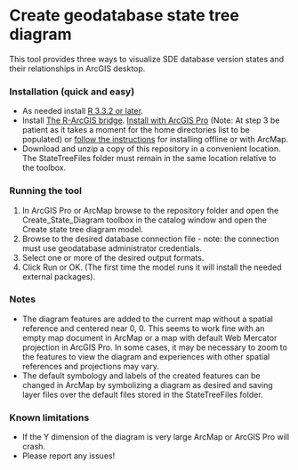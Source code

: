 # Create geodatabase state tree diagram
This tool provides three ways to visualize SDE database version states and their relationships in ArcGIS desktop.
### Installation (quick and easy)
* As needed install [R 3.3.2 or later](http://cran.cnr.berkeley.edu/bin/windows/base/).
* Install [The R-ArcGIS bridge](https://r-arcgis.github.io/). [Install with ArcGIS Pro](https://learn.arcgis.com/en/projects/analyze-crime-using-statistics-and-the-r-arcgis-bridge/lessons/install-the-r-arcgis-bridge-and-start-statistical-analysis.htm#ESRI_SECTION1_D4D9FAD231DC4FA287EECCBEC4A11723) (Note: At step 3 be patient as it takes a moment for the home directories list to be populated) or [follow the instructions](https://github.com/R-ArcGIS/r-bridge-install) for installing offline or with ArcMap.
* Download and unzip a copy of this repository in a convenient location.  The StateTreeFiles folder must remain in the same location relative to the toolbox.
### Running the tool
1. In ArcGIS Pro or ArcMap browse to the repository folder and open the Create_State_Diagram toolbox in the catalog window and open the Create state tree diagram model.
2. Browse to the desired database connection file - note: the connection must use geodatabase administrator credentials.
3. Select one or more of the desired output formats.
4. Click Run or OK.  (The first time the model runs it will install the needed external packages).
### Notes
* The diagram features are added to the current map without a spatial reference and centered near 0, 0.  This seems to work fine with an empty map document in ArcMap or a map with default Web Mercator projection in ArcGIS Pro.  In some cases, it may be necessary to zoom to the features to view the diagram and experiences with other spatial references and projections may vary.
* The default symbology and labels of the created features can be changed in ArcMap by symbolizing a diagram as desired and saving layer files over the default files stored in the StateTreeFiles folder.
### Known limitations
* If the Y dimension of the diagram is very large ArcMap or ArcGIS Pro will crash.
* Please report any issues!
